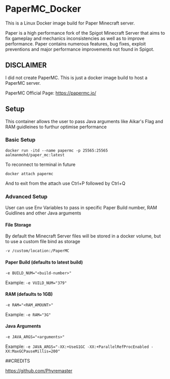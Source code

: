# PaperMC_Docker

This is a Linux Docker image build for Paper Minecraft server.

Paper is a high performance fork of the Spigot Minecraft Server that aims to fix gameplay and mechanics inconsistencies as well as to improve performance. Paper contains numerous features, bug fixes, exploit preventions and major performance improvements not found in Spigot.

## DISCLAIMER
I did not create PaperMC. This is just a docker image build to host a PaperMC server.

PaperMC Official Page: https://papermc.io/

## Setup

This container allows the user to pass Java arguments like Aikar's Flag and RAM guidleines to furthur optimise performance

### Basic Setup

```docker run -itd --name papermc -p 25565:25565 aalmanmohd/paper_mc:latest```

To reconnect to terminal in future

```docker attach papermc```

And to exit from the attach use Ctrl+P followed by Ctrl+Q

### Advanced Setup

User can use Env Variables to pass in specific Paper Build number, RAM Guidlines and other Java arguments

#### File Storage

By default the Minecraft Server files will be stored in a docker volume, but to use a custom file bind as storage

```-v /custom/location:/PaperMC```


#### Paper Build (defaults to latest build)

```-e BUILD_NUM="<build-number>"```

Example:
```-e VUILD_NUM="379"```

#### RAM (defaults to 1GB)

```-e RAM="<RAM_AMOUNT>"```

Example:
```-e RAM="3G"```

#### Java Arguments

```-e JAVA_ARGS="<arguments>"```

Example:
```-e JAVA_ARGS="-XX:+UseG1GC -XX:+ParallelRefProcEnabled -XX:MaxGCPauseMillis=200"```


##CREDITS

https://github.com/Phyremaster

